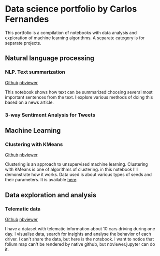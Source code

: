 # Data science portfolio by Carlos Fernandes

This portfolio is a compilation of notebooks with data analysis and exploration of machine learning algorithms. A separate category is for separate projects.

## Natural language processing

### NLP. Text summarization

[Github](https://github.com/Erlemar/Erlemar.github.io/blob/master/Notebooks/Summarize.ipynb) [nbviewer](http://nbviewer.jupyter.org/github/Erlemar/Erlemar.github.io/blob/master/Notebooks/Summarize.ipynb)

This notebook shows how text can be summarized choosing several most important sentences from the text. I explore various methods of doing this based on a news article.

### 3-way Sentiment Analysis for Tweets


## Machine Learning

### Clustering with KMeans

[Github](https://github.com/Erlemar/Erlemar.github.io/blob/master/Notebooks/Clustering_with_K-Means.ipynb) [nbviewer](http://nbviewer.jupyter.org/github/Erlemar/Erlemar.github.io/blob/master/Notebooks/Clustering_with_K-Means.ipynb)

Clustering is an approach to unsupervised machine learning. Clustering with KMeans is one of algorithms of clustering. in this notebook I'll demonstrate how it works. Data used is about various types of seeds and their parameters. It is available [here](https://archive.ics.uci.edu/ml/datasets/seeds).

## Data exploration and analysis

### Telematic data

[Github](https://github.com/Erlemar/Erlemar.github.io/blob/master/Notebooks/Devices_analysis.ipynb) [nbviewer](http://nbviewer.jupyter.org/github/Erlemar/Erlemar.github.io/blob/master/Notebooks/Devices_analysis.ipynb)

I have a dataset with telematic information about 10 cars driving during one day. I visualise data, search for insights and analyse the behavior of each driver. I can't share the data, but here is the notebook. I want to notice that folium map can't be rendered by native github, but nbviewer.jupyter can do it.
